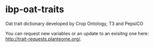 # ibp-oat-traits
Oat trait dictionary developed by Crop Ontology, T3 and PepsiCO

You can request new variables or an update to an exisitng one here: http://trait-requests.planteome.org/. 
